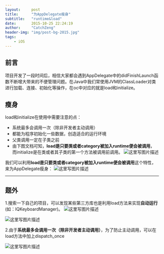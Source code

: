 ```yaml
---
layout:     post
title:      "为AppDelegate瘦身"
subtitle:   "runtime&load"
date:       2015-10-25 22:24:19
author:     "CatchZeng"
header-img: "img/post-bg-2015.jpg"
tags:
    - iOS
---
```


## 前言

项目开发了一段时间后，相信大家都会遇到AppDelegate中的didFinishLaunch函数不断增大带来的不便管理问题。在Java中我们常使用JVM的ClassLoader对类进行加载、连接、初始化等操作，在oc中对应的就是load和initialize。


## 瘦身
load和initialize在使用中需要注意的点：

 - 系统最多会调用一次（除非开发者主动调用）
 - 都能为程序初始化一些数据，创造适合的运行环境
 - 父类调用一定在子类之前
 - 由下图文档可知，**load是只要类或者category被加入runtime便会被调用**，而initialize是在类或者其子类的第一个方法被调用前调用。
![这里写图片描述](http://img.blog.csdn.net/20151024085728124)

我们可以利用**load是只要类或者category被加入runtime便会被调用**这个特性，来为AppDelegate瘦身：
![这里写图片描述](http://img.blog.csdn.net/20151024092327331)


----------


## 题外
1.搜索一下自己的项目，可以发现某些第三方库也是利用load方法来实现**自动运行**(如：IQKeyboardManager)。
![这里写图片描述](http://img.blog.csdn.net/20151024093003486)

![这里写图片描述](http://img.blog.csdn.net/20151024093137407)


2.由于**系统最多会调用一次（除非开发者主动调用）**，为了防止主动调用，可以在load方法中加上dispatch_once

![这里写图片描述](http://img.blog.csdn.net/20151024093529899)
